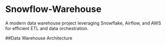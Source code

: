 # Snowflow-Warehouse
A modern data warehouse project leveraging Snowflake, Airflow, and AWS for efficient ETL and data orchestration.

##Data Warehouse Architecture
